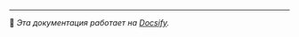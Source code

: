 <!-- # Unity Game Docs

Добро пожаловать в документацию по вашему Unity-проекту 🎮

## Разделы

-   [Системы](systems.md)
-   [AI](ai.md)
-   [UI](ui.md) -->

---

📖 _Эта документация работает на [Docsify](https://docsify.js.org/)._
